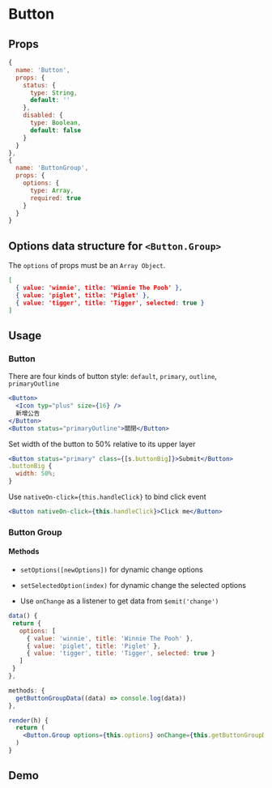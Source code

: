 # Button

## Props

```js
{
  name: 'Button',
  props: {
    status: {
      type: String,
      default: ''
    },
    disabled: {
      type: Boolean,
      default: false
    }
  }
},
{
  name: 'ButtonGroup',
  props: {
    options: {
      type: Array,
      required: true
    }
  }
}
```

## Options data structure for `<Button.Group>`
The `options` of props must be an `Array Object`.

```json
[
  { value: 'winnie', title: 'Winnie The Pooh' },
  { value: 'piglet', title: 'Piglet' },
  { value: 'tigger', title: 'Tigger', selected: true }
]
```

## Usage
### Button
There are four kinds of button style: `default`, `primary`, `outline`, `primaryOutline`
```jsx
<Button>
  <Icon typ="plus" size={16} />
  新增公告
</Button>
<Button status="primaryOutline">關閉</Button>
```
Set width of the button to 50% relative to its upper layer
```jsx
<Button status="primary" class={[s.buttonBig]}>Submit</Button>
.buttonBig {
  width: 50%;
}
```
Use `nativeOn-click={this.handleClick}` to bind click event
```jsx
<Button nativeOn-click={this.handleClick}>Click me</Button>
```
### Button Group  

#### Methods
- `setOptions([newOptions])` for dynamic change options  
- `setSelectedOption(index)` for dynamic change the selected options

- Use `onChange` as a listener to get data from `$emit('change')`
```jsx
data() {
 return {
   options: [
     { value: 'winnie', title: 'Winnie The Pooh' },
     { value: 'piglet', title: 'Piglet' },
     { value: 'tigger', title: 'Tigger', selected: true }
   ]
 }
},

methods: {
  getButtonGroupData((data) => console.log(data))
},

render(h) {
  return (
    <Button.Group options={this.options} onChange={this.getButtonGroupData} />
  )
}
```
## Demo
